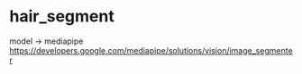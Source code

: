 # hair_segment


model -> mediapipe
https://developers.google.com/mediapipe/solutions/vision/image_segmenter
